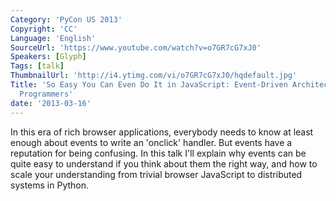 ```yaml
---
Category: 'PyCon US 2013'
Copyright: 'CC'
Language: 'English'
SourceUrl: 'https://www.youtube.com/watch?v=o7GR7cG7xJ0'
Speakers: [Glyph]
Tags: [talk]
ThumbnailUrl: 'http://i4.ytimg.com/vi/o7GR7cG7xJ0/hqdefault.jpg'
Title: 'So Easy You Can Even Do It in JavaScript: Event-Driven Architecture for Regular
  Programmers'
date: '2013-03-16'
---
```

In this era of rich browser applications, everybody needs to know at least enough about events to write an 'onclick' handler. But events have a reputation for being confusing. In this talk I'll explain why events can be quite easy to understand if you think about them the right way, and how to scale your understanding from trivial browser JavaScript to distributed systems in Python.
